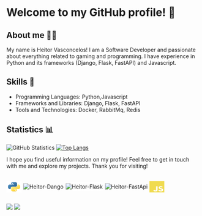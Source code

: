 # Welcome to my GitHub profile! 👋

## About me 🙋‍♂️

My name is Heitor Vasconcelos! I am a Software Developer and passionate about everything related to gaming and programming. I have experience in Python and its frameworks (Django, Flask, FastAPI) and Javascript.

## Skills 💪

- Programming Languages: Python,Javascript
- Frameworks and Libraries: Django, Flask, FastAPI
- Tools and Technologies: Docker, RabbitMq, Redis

## Statistics 📊

![GitHub Statistics](https://github-readme-stats.vercel.app/api?username=fhva29&show_icons=true&theme=dark) [![Top Langs](https://github-readme-stats.vercel.app/api/top-langs/?username=fhva29&layout=compact)](https://github.com/anuraghazra/github-readme-stats)

I hope you find useful information on my profile! Feel free to get in touch with me and explore my projects. Thank you for visiting!

<div style="display: inline_block"><br>
  <img align="center" alt="Heitor-Python" height="30" width="40" src="https://raw.githubusercontent.com/devicons/devicon/master/icons/python/python-original.svg">
  <img align="center" alt="Heitor-Dango" height="30" width="40" src="https://cdn.jsdelivr.net/gh/devicons/devicon/icons/django/django-plain.svg">
  <img align="center" alt="Heitor-Flask" style="border: 2px solid #ffffff; box-shadow: 0 0 5px rgba(255, 255, 255, 0.5);" height="30" width="40" src="https://cdn.jsdelivr.net/gh/devicons/devicon/icons/flask/flask-original.svg">
  <img align="center" alt="Heitor-FastApi" height="30" width="40" src="https://cdn.jsdelivr.net/gh/devicons/devicon/icons/fastapi/fastapi-original.svg">
  <img align="center" alt="Heitor-Js" height="30" width="40" src="https://raw.githubusercontent.com/devicons/devicon/master/icons/javascript/javascript-plain.svg">
</div>

##

<div>
  <a href = "mailto:fhv.araujo@gmail.com"><img src="https://img.shields.io/badge/-Gmail-%23333?style=for-the-badge&logo=gmail&logoColor=white" target="_blank"></a>
  <a href="https://www.linkedin.com/in/heitor-vasconcelos-472028121/" target="_blank"><img src="https://img.shields.io/badge/-LinkedIn-%230077B5?style=for-the-badge&logo=linkedin&logoColor=white" target="_blank"></a> 
</div>
